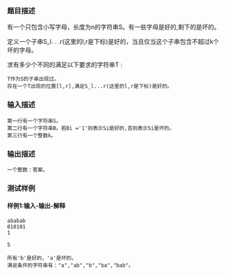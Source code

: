 ### 题目描述

有一个只包含小写字母，长度为n的字符串S。有一些字母是好的,剩下的是坏的。

定义一个子串S_l. . .r(这里的l,r是下标)是好的，当且仅当这个子串包含不超过k个坏的字母。

求有多少个不同的满足以下要求的字符串T :

	T作为S的子串出现过。
	存在一个T出现的位置[l,r],满足S_l...r(这里的l,r是下标)是好的。

### 输入描述

```
第一行有一个字符串S。
第二行有一个字符串B。若Bi ='1'则表示Si是好的,否则表示Si是坏的。
第三行有一个整数k。
```
### 输出描述

```
一个整数：答案。
```

### 测试样例
#### 样例1:输入-输出-解释

```
ababab
010101
1
```
```
5
```
```
所有'b'是好的，'a'是坏的。
满足条件的字符串有："a","ab","b","ba","bab"。
```